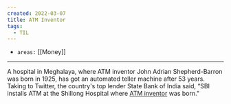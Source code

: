 ```yaml
---
created: 2022-03-07
title: ATM Inventor
tags:
  - TIL
---
```


- `areas:` [[Money]]

---

A hospital in Meghalaya, where ATM inventor John Adrian Shepherd-Barron was born in 1925, has got an automated teller machine after 53 years. Taking to Twitter, the country's top lender State Bank of India said, “SBI installs ATM at the Shillong Hospital where [ATM inventor](https://www.livemint.com/news/india/atm-machine-installed-in-meghalaya-hospital-where-inventor-was-born-in-1925-11628645744295.html) was born."

